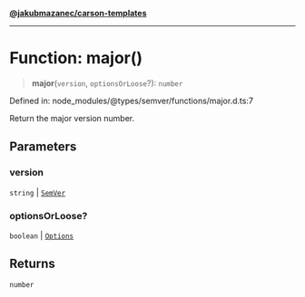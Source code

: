 [**@jakubmazanec/carson-templates**](../../../README.md)

---

# Function: major()

> **major**(`version`, `optionsOrLoose`?): `number`

Defined in: node_modules/@types/semver/functions/major.d.ts:7

Return the major version number.

## Parameters

### version

`string` | [`SemVer`](../classes/SemVer.md)

### optionsOrLoose?

`boolean` | [`Options`](../interfaces/Options.md)

## Returns

`number`
